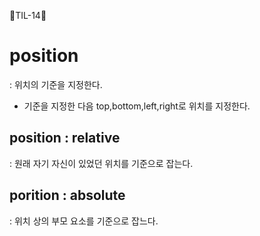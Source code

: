 🐲TIL-14🐲

# position
: 위치의 기준을 지정한다.
- 기준을 지정한 다음 top,bottom,left,right로 위치를 지정한다.

## position : relative
: 원래 자기 자신이 있었던 위치를 기준으로 잡는다.

## porition : absolute
: 위치 상의 부모 요소를 기준으로 잡느다.
